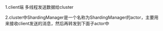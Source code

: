 1.client端 多线程发送数据给cluster 

2.cluster中ShardingManager是一个名称为ShardingManager的actor，主要用来接收client发送的消息，然后再转发到下面子actor中
